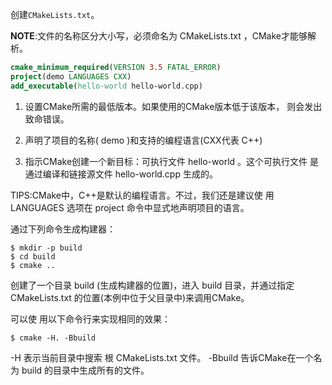 创建`CMakeLists.txt`。

**NOTE**:文件的名称区分大小写，必须命名为 CMakeLists.txt ，CMake才能够解析。

```cmake
cmake_minimum_required(VERSION 3.5 FATAL_ERROR)
project(demo LANGUAGES CXX)
add_executable(hello-world hello-world.cpp)
```

1. 设置CMake所需的最低版本。如果使用的CMake版本低于该版本， 则会发出致命错误。

2. 声明了项目的名称( demo )和支持的编程语言(CXX代表 C++)

3. 指示CMake创建一个新目标：可执行文件 hello-world 。这个可执行文件 是通过编译和链接源文件 hello-world.cpp 生成的。

TIPS:CMake中，C++是默认的编程语言。不过，我们还是建议使 用 LANGUAGES 选项在 project 命令中显式地声明项目的语言。

通过下列命令生成构建器： 

```shell
$ mkdir -p build
$ cd build
$ cmake ..
```

创建了一个目录 build (生成构建器的位置)，进入 build 目录，并通过指定 CMakeLists.txt 的位置(本例中位于父目录中)来调用CMake。

可以使 用以下命令行来实现相同的效果：

```shell
$ cmake -H. -Bbuild
```

-H 表示当前目录中搜索 根 CMakeLists.txt 文件。 -Bbuild 告诉CMake在一个名为 build 的目录中生成所有的文件。

